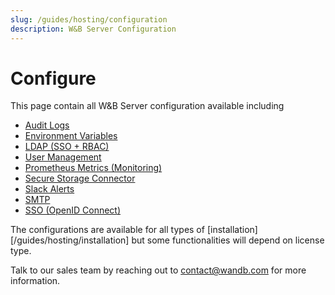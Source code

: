 ```yaml
---
slug: /guides/hosting/configuration
description: W&B Server Configuration
---
```


# Configure

This page contain all W&B Server configuration available including

- [Audit Logs](/guides/hosting/configuration/audit-logging)
- [Environment Variables](/guides/hosting/configuration/env-vars)
- [LDAP (SSO + RBAC)](/guides/hosting/configuration/ldap)
- [User Management](/guides/hosting/configuration/manage-users)
- [Prometheus Metrics (Monitoring)](/guides/hosting/configuration/prometheus-logging)
- [Secure Storage Connector](/guides/hosting/configuration/secure-storage-connector)
- [Slack Alerts](/guides/hosting/configuration/slack-alerts)
- [SMTP](/guides/hosting/configuration/smtp)
- [SSO (OpenID Connect)](/guides/hosting/configuration/sso)

The configurations are available for all types of [installation][/guides/hosting/installation] but some functionalities will depend on license type.

Talk to our sales team by reaching out to [contact@wandb.com](mailto:contact@wandb.com) for more information.